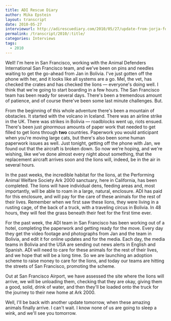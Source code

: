 ```yaml
---
title: ADI Rescue Diary
author: Mika Epstein
layout: transcript
date: 2010-05-27
interviewurl: http://adirescuediary.com/2010/05/27/update-from-jorja-fox/
permalink: /transcript/2010/:title/
categories: Interviews
tags:
  - 2010
---
```


Well! I'm here in San Francisco, working with the Animal Defenders International San Francisco team, and we've been on pins and needles waiting to get the go-ahead from Jan in Bolivia. I've just gotten off the phone with her, and it looks like all systems are a go. Mel, the vet, has checked the crates and has checked the lions &#8212; everyone's doing well. I think that we're going to start boarding in a few hours. The San Francisco team has been ready for several days. There's been a tremendous amount of patience, and of course there've been some last minute challenges. But. 

From the beginning of this whole adventure there's been a mountain of obstacles. It started with the volcano in Iceland. There was an airline strike in the UK. There was strikes in Bolivia &#8212; roadblocks went up, riots ensued. There's been just *ginormous* amounts of paper work that needed to get filled to get lions through **two** countries. Paperwork you would anticipant when you're moving large cats, but there's also been some human paperwork issues as well. Just tonight, getting off the phone with Jan, we found out that the aircraft is broken down. So now we're hoping, and we're wishing, like we've done almost every night about something, that the replacement aircraft arrives soon and the lions will, indeed, be in the air in several hours. 

In the past weeks, the incredible habitat for the lions, at the Performing Animal Welfare Society Ark 2000 sanctuary, here in California, has been completed. The lions will have individual dens, feeding areas and, most importantly, will be able to roam in a large, natural, enclosure. ADI has paid for this enclosure, and will pay for the care of these animals for the rest of their lives. Remember when we first saw these lions, they were living in a rusting cage, of the back of a truck, with a traveling circus in Bolivia. In 48 hours, they will feel the grass beneath their feet for the first time ever. 

For the past week, the ADI team in San Francisco has been working out of a hotel, completing the paperwork and getting ready for the move. Every day they get the video footage and photographs from Jan and the team in Bolivia, and edit it for online updates and for the media. Each day, the media teams in Bolivia and the USA are sending out news alerts in English and Spanish. ADI will need to care for these animals for the rest of their lives, and we hope that will be a long time. So we are launching an adoption scheme to raise money to care for the lions, and today our teams are hitting the streets of San Francisco, promoting the scheme.

Out at San Francisco Airport, we have assessed the site where the lions will arrive, we will be unloading them, checking that they are okay, giving them a good, solid, drink of water, and then they'll be loaded onto the truck for the journey to their new home at Ark 2000.

Well, I'll be back with another update tomorrow, when these amazing animals finally arrive. I can't wait. I know none of us are going to sleep a wink, and we'll see you tomorrow.